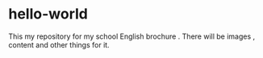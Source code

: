 # hello-world
This my repository for my school English brochure . There will be images , content and other things for it.
